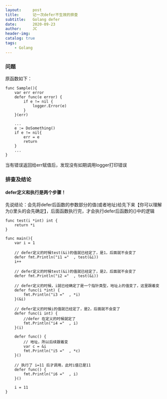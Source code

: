 ```yaml
---
layout:     post
title:      记一次defer不生效的排查
subtitle:   Golang defer
date:       2020-09-23
author:     JC
header-img: 
catalog: true
tags:
    - Golang
---
```


### 问题
原函数如下：
```
func Sample(){
    var err error
    defer func(e error) {
		if e != nil {
			logger.Error(e)
		}
	}(err) 

    ...
    e := DoSomething()
    if e != nil{
        err = e
        return
    }
    ...
}
```

当有错误返回给err赋值后，发现没有如期调用logger打印错误

### 排查及结论

#### defer定义和执行是两个步骤！

先说结论：会先将defer后函数的参数部分的值(或者地址)给先下来【你可以理解为()里头的会先确定】，后面函数执行完，才会执行defer后函数的{}中的逻辑

```
func test(i *int) int {
	return *i
}

func main(){
	var i = 1

	// defer定义的时候test(&i)的值就已经定了，是1，后面就不会变了
	defer fmt.Println("i1 ="  , test(&i))
	i++
    
	// defer定义的时候test(&i)的值就已经定了，是2，后面就不会变了
	defer fmt.Println("i2 ="  , test(&i))

	// defer定义的时候，i就已经确定了是一个指针类型，地址上的值变了，这里跟着变
	defer func(i *int) {
		fmt.Println("i3 ="  , *i)
	}(&i)

	// defer定义的时候i的值就已经定了，是2，后面就不会变了
	defer func(i int) {
		//defer 在定义的时候就定了
		fmt.Println("i4 ="  , i)
	}(i)

	defer func() {
		// 地址，所以后续跟着变
		var c = &i
		fmt.Println("i5 ="  , *c)
	}()
	
	// 执行了 i=11 后才调用，此时i值已是11
	defer func() {
		fmt.Println("i6 ="  , i)
	}()

	i = 11
}
```


